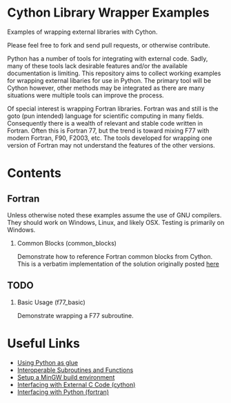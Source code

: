 Cython Library Wrapper Examples
===============================

Examples of wrapping external libraries with Cython.

Please feel free to fork and send pull requests, or otherwise contribute.

Python has a number of tools for integrating with external code. Sadly, many 
of these tools lack desirable features and/or the available documentation is 
limiting. This repository aims to collect working examples for wrapping
external libaries for use in Python. The primary tool will be Cython however,
other methods may be integrated as there are many situations were multiple tools
can improve the process.

Of special interest is wrapping Fortran libraries. Fortran was and still is 
the goto (pun intended) language for scientific computing in many fields. 
Consequently there is a wealth of relevant and stable code written in Fortran. 
Often this is Fortran 77, but the trend is toward mixing F77 with modern 
Fortran, F90, F2003, etc. The tools developed for wrapping one version of 
Fortran may not understand the features of the other versions.

Contents
========

Fortran
-------

Unless otherwise noted these examples assume the use of GNU compilers.  They 
should work on Windows, Linux, and likely OSX. Testing is primarily on Windows.

1. Common Blocks (common_blocks)

    Demonstrate how to reference Fortran common blocks from Cython.
    This is a verbatim implementation of the solution originally posted [here][1]
  
TODO
----

1. Basic Usage (f77_basic)

    Demonstrate wrapping a F77 subroutine.

Useful Links
============

 - [Using Python as glue](https://docs.scipy.org/doc/numpy/user/c-info.python-as-glue.html)
 - [Interoperable Subroutines and Functions](https://gcc.gnu.org/onlinedocs/gfortran/Interoperable-Subroutines-and-Functions.html)
 - [Setup a MinGW build environment](http://ascend4.org/Setting_up_a_MinGW-w64_build_environment)
 - [Interfacing with External C Code (cython)](http://cython.readthedocs.io/en/latest/src/userguide/external_C_code.html)
 - [Interfacing with Python (fortran)](http://www.fortran90.org/src/best-practices.html#interfacing-with-python)

[1]: http://stackoverflow.com/a/41192647/673590

